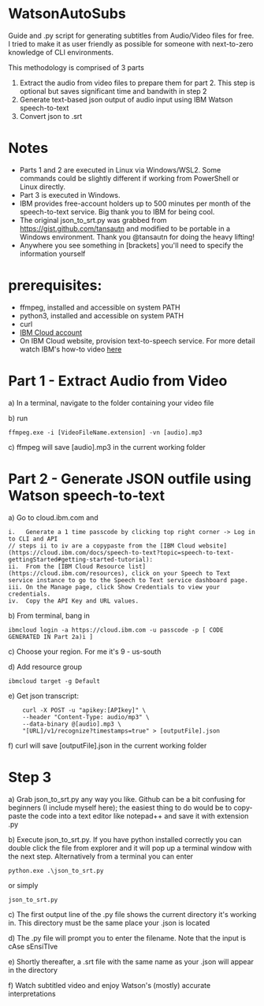 # WatsonAutoSubs
Guide and .py script for generating subtitles from Audio/Video files for free. I tried to make it as user friendly as possible for someone with next-to-zero knowledge of CLI environments. 

This methodology is comprised of 3 parts
1. Extract the audio from video files to prepare them for part 2. This step is optional but saves significant time and bandwith in step 2
2. Generate text-based json output of audio input using IBM Watson speech-to-text
3. Convert json to .srt

# Notes
- Parts 1 and 2 are executed in Linux via Windows/WSL2. Some commands could be slightly different if working from PowerShell or Linux directly.
- Part 3 is executed in Windows.
- IBM provides free-account holders up to 500 minutes per month of the speech-to-text service. Big thank you to IBM for being cool. 
- The original json_to_srt.py was grabbed from https://gist.github.com/tansautn and modified to be portable in a Windows environment. Thank you @tansautn for doing the heavy lifting!
- Anywhere you see something in [brackets] you'll need to specify the information yourself

# prerequisites:
- ffmpeg, installed and accessible on system PATH
- python3, installed and accessible on system PATH
- curl
- [IBM Cloud account](https://cloud.ibm.com)
- On IBM Cloud website, provision text-to-speech service. For more detail watch IBM's how-to video [here](https://cloud.ibm.com/docs/speech-to-text?topic=speech-to-text-gettingStarted#getting-started-tutorial)

# Part 1 - Extract Audio from Video
a) In a terminal, navigate to the folder containing your video file

b) run

	ffmpeg.exe -i [VideoFileName.extension] -vn [audio].mp3

c) ffmpeg will save [audio].mp3 in the current working folder

# Part 2 - Generate JSON outfile using Watson speech-to-text
a) Go to cloud.ibm.com and 

    i.   Generate a 1 time passcode by clicking top right corner -> Log in to CLI and API
    // steps ii to iv are a copypaste from the [IBM Cloud website](https://cloud.ibm.com/docs/speech-to-text?topic=speech-to-text-gettingStarted#getting-started-tutorial):
    ii.  From the [IBM Cloud Resource list](https://cloud.ibm.com/resources), click on your Speech to Text service instance to go to the Speech to Text service dashboard page.
    iii. On the Manage page, click Show Credentials to view your credentials.
    iv.  Copy the API Key and URL values.

b) From terminal, bang in

	ibmcloud login -a https://cloud.ibm.com -u passcode -p [ CODE GENERATED IN Part 2a)i ]

c) Choose your region. For me it's 9 - us-south

d) Add resource group

	ibmcloud target -g Default

e) Get json transcript:

        curl -X POST -u "apikey:[APIkey]" \
        --header "Content-Type: audio/mp3" \ 
        --data-binary @[audio].mp3 \ 
        "[URL]/v1/recognize?timestamps=true" > [outputFile].json
	
f) curl will save [outputFile].json in the current working folder

# Step 3
a) Grab json_to_srt.py any way you like. Github can be a bit confusing for beginners (I include myself here); the easiest thing to do would be to copy-paste the code into a text editor like notepad++ and save it with extension .py

b) Execute json_to_srt.py. If you have python installed correctly you can double click the file from explorer and it will pop up a terminal window with the next step. Alternatively from a terminal you can enter 

	python.exe .\json_to_srt.py
or simply 

	json_to_srt.py
	
c) The first output line of the .py file shows the current directory it's working in. This directory must be the same place your .json is located

d) The .py file will prompt you to enter the filename. Note that the input is cAse sEnsiTIve

e) Shortly thereafter, a .srt file with the same name as your .json will appear in the directory

f) Watch subtitled video and enjoy Watson's (mostly) accurate interpretations
